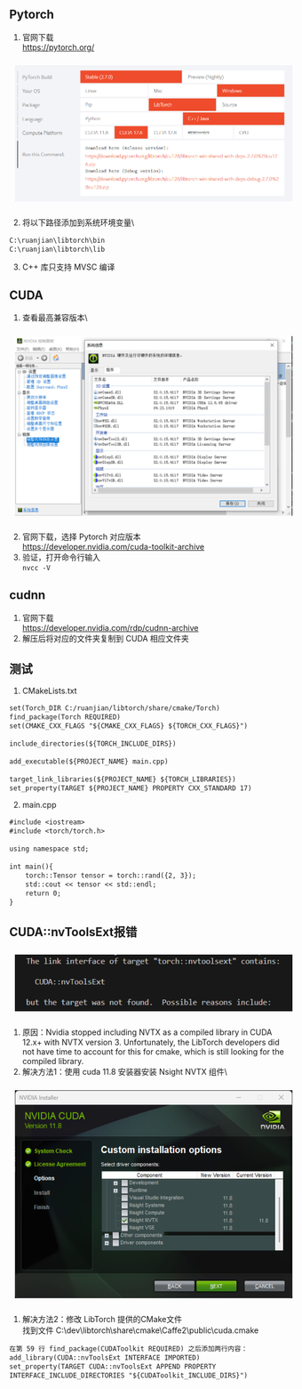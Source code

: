 ## Pytorch
1. 官网下载\
https://pytorch.org/
<img src="../../pic/Tools/Pytorch/pytorch-version.png" style="width:500px;padding:10px;"/> 

2. 将以下路径添加到系统环境变量\
```
C:\ruanjian\libtorch\bin
C:\ruanjian\libtorch\lib
```
3. C++ 库只支持 MVSC 编译
## CUDA
1. 查看最高兼容版本\
<img src="../../pic/Tools/Pytorch/cuda-version.png" style="width:500px;padding:10px;"/> 

2. 官网下载，选择 Pytorch 对应版本\
https://developer.nvidia.com/cuda-toolkit-archive
3. 验证，打开命令行输入\
``nvcc -V``
## cudnn
1. 官网下载\
https://developer.nvidia.com/rdp/cudnn-archive
2. 解压后将对应的文件夹复制到 CUDA 相应文件夹
## 测试
1. CMakeLists.txt
```
set(Torch_DIR C:/ruanjian/libtorch/share/cmake/Torch)
find_package(Torch REQUIRED)
set(CMAKE_CXX_FLAGS "${CMAKE_CXX_FLAGS} ${TORCH_CXX_FLAGS}")

include_directories(${TORCH_INCLUDE_DIRS})

add_executable(${PROJECT_NAME} main.cpp)

target_link_libraries(${PROJECT_NAME} ${TORCH_LIBRARIES})
set_property(TARGET ${PROJECT_NAME} PROPERTY CXX_STANDARD 17)
```
2. main.cpp
```
#include <iostream>
#include <torch/torch.h>

using namespace std;

int main(){
    torch::Tensor tensor = torch::rand({2, 3});
    std::cout << tensor << std::endl;
    return 0;
}
```
## CUDA::nvToolsExt报错
<img src="../../pic/Tools/Pytorch/cuda-nvtoolsext-error.png" style="width:500px;padding:10px;"/> 

1. 原因：Nvidia stopped including NVTX as a compiled library in CUDA 12.x+ with NVTX version 3. Unfortunately, the LibTorch developers did not have time to account for this for cmake, which is still looking for the compiled library.
2. 解决方法1：使用 cuda 11.8 安装器安装 Nsight NVTX 组件\
<img src="../../pic/Tools/Pytorch/cuda-nvtoolsext-solution1.png" style="width:500px;padding:10px;"/> 

1. 解决方法2：修改 LibTorch 提供的CMake文件\
找到文件 C:\dev\libtorch\share\cmake\Caffe2\public\cuda.cmake
```
在第 59 行 find_package(CUDAToolkit REQUIRED) 之后添加两行内容：
add_library(CUDA::nvToolsExt INTERFACE IMPORTED)
set_property(TARGET CUDA::nvToolsExt APPEND PROPERTY INTERFACE_INCLUDE_DIRECTORIES "${CUDAToolkit_INCLUDE_DIRS}")
```